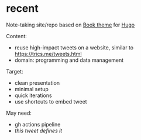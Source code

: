 # recent
Note-taking site/repo based on [Book theme](https://themes.gohugo.io/hugo-book) for [Hugo](https://gohugo.io)

Content:

- reuse high-impact tweets on a website, similar to https://trics.me/tweets.html 
- domain: programming and data management

Target:

- clean presentation
- minimal setup
- quick iterations
- use shortcuts to embed tweet

May need:

- gh actions pipeline
- _this tweet defines it_
